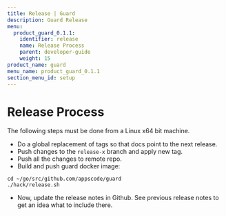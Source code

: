 ```yaml
---
title: Release | Guard
description: Guard Release
menu:
  product_guard_0.1.1:
    identifier: release
    name: Release Process
    parent: developer-guide
    weight: 15
product_name: guard
menu_name: product_guard_0.1.1
section_menu_id: setup
---
```


# Release Process

The following steps must be done from a Linux x64 bit machine.

- Do a global replacement of tags so that docs point to the next release.
- Push changes to the `release-x` branch and apply new tag.
- Push all the changes to remote repo.
- Build and push guard docker image:

```console
cd ~/go/src/github.com/appscode/guard
./hack/release.sh
```

- Now, update the release notes in Github. See previous release notes to get an idea what to include there.
